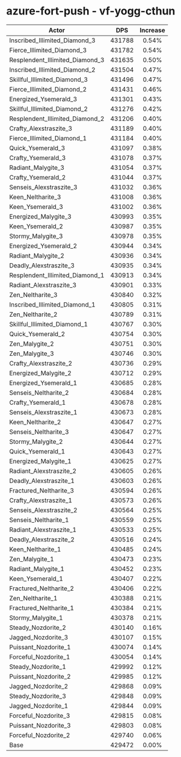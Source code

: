 # azure-fort-push - vf-yogg-cthun
| Actor | DPS | Increase |
|---|:---:|:---:|
|Inscribed_Illimited_Diamond_3|431788|0.54%|
|Fierce_Illimited_Diamond_3|431782|0.54%|
|Resplendent_Illimited_Diamond_3|431635|0.50%|
|Inscribed_Illimited_Diamond_2|431504|0.47%|
|Skillful_Illimited_Diamond_3|431496|0.47%|
|Fierce_Illimited_Diamond_2|431431|0.46%|
|Energized_Ysemerald_3|431301|0.43%|
|Skillful_Illimited_Diamond_2|431276|0.42%|
|Resplendent_Illimited_Diamond_2|431206|0.40%|
|Crafty_Alexstraszite_3|431189|0.40%|
|Fierce_Illimited_Diamond_1|431184|0.40%|
|Quick_Ysemerald_3|431097|0.38%|
|Crafty_Ysemerald_3|431078|0.37%|
|Radiant_Malygite_3|431054|0.37%|
|Crafty_Ysemerald_2|431044|0.37%|
|Senseis_Alexstraszite_3|431032|0.36%|
|Keen_Neltharite_3|431008|0.36%|
|Keen_Ysemerald_3|431002|0.36%|
|Energized_Malygite_3|430993|0.35%|
|Keen_Ysemerald_2|430987|0.35%|
|Stormy_Malygite_3|430978|0.35%|
|Energized_Ysemerald_2|430944|0.34%|
|Radiant_Malygite_2|430936|0.34%|
|Deadly_Alexstraszite_3|430935|0.34%|
|Resplendent_Illimited_Diamond_1|430913|0.34%|
|Radiant_Alexstraszite_3|430901|0.33%|
|Zen_Neltharite_3|430840|0.32%|
|Inscribed_Illimited_Diamond_1|430805|0.31%|
|Zen_Neltharite_2|430789|0.31%|
|Skillful_Illimited_Diamond_1|430767|0.30%|
|Quick_Ysemerald_2|430754|0.30%|
|Zen_Malygite_2|430751|0.30%|
|Zen_Malygite_3|430746|0.30%|
|Crafty_Alexstraszite_2|430736|0.29%|
|Energized_Malygite_2|430712|0.29%|
|Energized_Ysemerald_1|430685|0.28%|
|Senseis_Neltharite_2|430684|0.28%|
|Crafty_Ysemerald_1|430678|0.28%|
|Senseis_Alexstraszite_1|430673|0.28%|
|Keen_Neltharite_2|430647|0.27%|
|Senseis_Neltharite_3|430647|0.27%|
|Stormy_Malygite_2|430644|0.27%|
|Quick_Ysemerald_1|430643|0.27%|
|Energized_Malygite_1|430625|0.27%|
|Radiant_Alexstraszite_2|430605|0.26%|
|Deadly_Alexstraszite_1|430603|0.26%|
|Fractured_Neltharite_3|430594|0.26%|
|Crafty_Alexstraszite_1|430573|0.26%|
|Senseis_Alexstraszite_2|430564|0.25%|
|Senseis_Neltharite_1|430559|0.25%|
|Radiant_Alexstraszite_1|430533|0.25%|
|Deadly_Alexstraszite_2|430516|0.24%|
|Keen_Neltharite_1|430485|0.24%|
|Zen_Malygite_1|430473|0.23%|
|Radiant_Malygite_1|430452|0.23%|
|Keen_Ysemerald_1|430407|0.22%|
|Fractured_Neltharite_2|430406|0.22%|
|Zen_Neltharite_1|430388|0.21%|
|Fractured_Neltharite_1|430384|0.21%|
|Stormy_Malygite_1|430378|0.21%|
|Steady_Nozdorite_2|430140|0.16%|
|Jagged_Nozdorite_3|430107|0.15%|
|Puissant_Nozdorite_1|430074|0.14%|
|Forceful_Nozdorite_1|430054|0.14%|
|Steady_Nozdorite_1|429992|0.12%|
|Puissant_Nozdorite_2|429985|0.12%|
|Jagged_Nozdorite_2|429868|0.09%|
|Steady_Nozdorite_3|429848|0.09%|
|Jagged_Nozdorite_1|429844|0.09%|
|Forceful_Nozdorite_3|429815|0.08%|
|Puissant_Nozdorite_3|429803|0.08%|
|Forceful_Nozdorite_2|429740|0.06%|
|Base|429472|0.00%|
